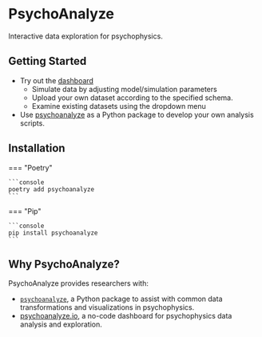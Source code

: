 # PsychoAnalyze

Interactive data exploration for psychophysics.

## Getting Started

- Try out the [dashboard](https://psychoanalyze.io)
    - Simulate data by adjusting model/simulation parameters
    - Upload your own dataset according to the specified schema.
    - Examine existing datasets using the dropdown menu
- Use [psychoanalyze](https://pypi.org/project/psychoanalyze/) as a Python package to develop your own analysis scripts.

## Installation

=== "Poetry"

    ```console
    poetry add psychoanalyze
    ```

=== "Pip"

    ```console
    pip install psychoanalyze
    ```

## Why PsychoAnalyze?

PsychoAnalyze provides researchers with:

 - [`psychoanalyze`](https://pypi.org/project/psychoanalyze/), a Python package to assist with common data transformations and visualizations in psychophysics.
 - [psychoanalyze.io](https://psychoanalyze.io), a no-code dashboard for psychophysics data analysis and exploration.
